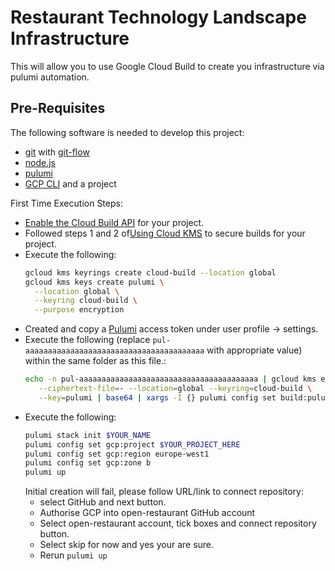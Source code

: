 # Restaurant Technology Landscape Infrastructure

This will allow you to use Google Cloud Build to create you infrastructure via pulumi automation.

## Pre-Requisites

The following software is needed to develop this project:

  * [git](http://git-scm.com/) with [git-flow](https://github.com/nvie/gitflow)
  * [node.js](https://nodejs.org/)
  * [pulumi](https://www.pulumi.com/docs/get-started/install/)
  * [GCP CLI](https://cloud.google.com/sdk/install) and a project

First Time Execution Steps:
* [Enable the Cloud Build API](https://console.cloud.google.com/marketplace/details/google/cloudbuild.googleapis.com) for your project.
* Followed steps 1 and 2 of[Using Cloud KMS](https://cloud.google.com/cloud-build/docs/securing-builds/use-encrypted-secrets-credentials#encrypt_credentials) to secure builds for your project.
* Execute the following:
  ``` bash
  gcloud kms keyrings create cloud-build --location global
  gcloud kms keys create pulumi \
    --location global \
    --keyring cloud-build \
    --purpose encryption
  ```
* Created and copy a [Pulumi](https://app.pulumi.com/) access token under user profile -> settings.
* Execute the following (replace `pul-aaaaaaaaaaaaaaaaaaaaaaaaaaaaaaaaaaaaaaaa` with appropriate value) within the same folder as this file.:
  ``` bash
  echo -n pul-aaaaaaaaaaaaaaaaaaaaaaaaaaaaaaaaaaaaaaaa | gcloud kms encrypt --plaintext-file=- \
     --ciphertext-file=- --location=global --keyring=cloud-build \
     --key=pulumi | base64 | xargs -I {} pulumi config set build:pulumi {}
  ```
* Execute the following:
  ``` bash
  pulumi stack init $YOUR_NAME
  pulumi config set gcp:project $YOUR_PROJECT_HERE
  pulumi config set gcp:region europe-west1
  pulumi config set gcp:zone b
  pulumi up
  ```
  Initial creation will fail, please follow URL/link to connect repository:
  * select GitHub and next button.
  * Authorise GCP into open-restaurant GitHub account
  * Select open-restaurant account, tick boxes and connect repository button.
  * Select skip for now and yes your are sure.
  * Rerun `pulumi up`
